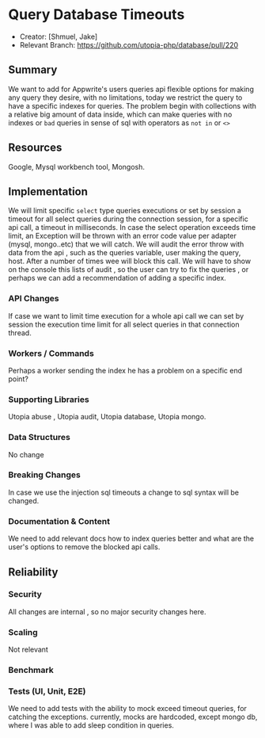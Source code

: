 # Query Database Timeouts

* Creator: [Shmuel, Jake]
* Relevant Branch:  https://github.com/utopia-php/database/pull/220

## Summary
We want to add for Appwrite's users queries api flexible options for making any query they desire, with no limitations, today we restrict the query to have a specific indexes for queries.
The problem begin with collections with a relative big amount of data inside, which can make queries with no indexes or `bad` queries in sense of sql with operators as `not in` or `<>`

## Resources
Google, Mysql workbench tool, Mongosh.

## Implementation
We will limit specific `select` type queries executions or set by session a timeout for all select queries during the connection session, for a specific api call, a timeout in milliseconds.
In case the select operation exceeds time limit, an Exception will be thrown with an error code value per adapter (mysql, mongo..etc) that we will catch.
We will audit the error throw with data from the api , such as the queries variable, user making the query, host.
After a number of times wee will block this call.
We will have to show on the console this lists of audit , so the user can try to fix the queries , or perhaps we can add a recommendation of adding a specific index.
<!-- Write an overview to explain the suggested implementation -->

### API Changes
If case we want to limit time execution for a whole api call we can set by session the execution time limit for all select queries in that connection thread.
<!-- Do we need new API endpoints? List and describe them and their API signatures -->

###  Workers / Commands
Perhaps a worker sending the index he has a problem on a specific end point?

<!-- Do we need new workers or commands for this feature? List and describe them and their API signatures -->

###  Supporting Libraries
Utopia abuse , Utopia audit, Utopia database, Utopia mongo.
<!-- Do we need new libraries for this feature? Mention which, define the file structure, and different interfaces -->

### Data Structures
No change
<!-- Do we need new data structures for this feature? Describe and explain the new collections and attributes -->

### Breaking Changes
In case we use the injection sql timeouts a change to sql syntax will be changed.
<!-- Will this feature introduce any breaking changes? How can we achieve backward compatability -->

### Documentation & Content
We need to add relevant docs how to index queries better and what are the user's options to remove the blocked api calls.
<!-- What documentation do we need to update or add for this feature? -->

## Reliability

### Security
All changes are internal , so no major security changes here.
<!-- How will we secure this feature? -->

### Scaling
Not relevant
<!-- How will we scale this feature? -->

### Benchmark
<!-- How will we benchmark this feature? -->

### Tests (UI, Unit, E2E)
We need to add tests with the ability to mock exceed timeout queries, for catching the exceptions. 
currently, mocks are hardcoded, except mongo db, where I was able to add sleep condition in queries.

<!-- How will we test this feature? -->
